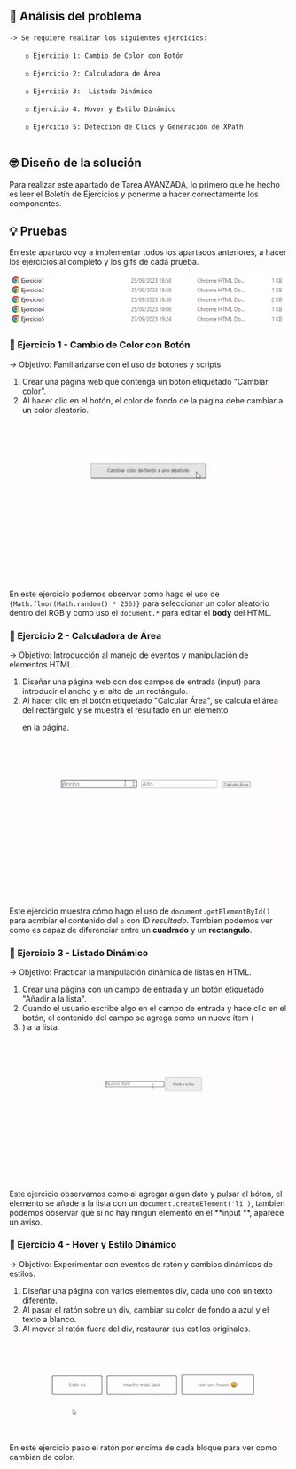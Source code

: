 ## 🤔 Análisis del problema
```
-> Se requiere realizar los siguientes ejercicios:

    ◽ Ejercicio 1: Cambio de Color con Botón

    ◽ Ejercicio 2: Calculadora de Área

    ◽ Ejercicio 3:  Listado Dinámico

    ◽ Ejercicio 4: Hover y Estilo Dinámico

    ◽ Ejercicio 5: Detección de Clics y Generación de XPath


```


## 🤓 Diseño de la solución
Para realizar este apartado de Tarea AVANZADA, lo primero que he hecho es leer el Boletín de Ejercicios y ponerme a hacer correctamente los
componentes.


## 💡 Pruebas

En este apartado voy a implementar todos los apartados anteriores, a hacer los ejercicios al completo y los gifs de cada
prueba.

![Fichero con las actividades en formato HTML](./fotos/Captura1.PNG)


### 🔰 Ejercicio 1 -  Cambio de Color con Botón
-> Objetivo: Familiarizarse con el uso de botones y scripts.

1. Crear una página web que contenga un botón etiquetado "Cambiar color".
2. Al hacer clic en el botón, el color de fondo de la página debe cambiar a un color aleatorio.

![Foto del ejercicio 1](./fotos/GifEjer1.gif)

En este ejercicio podemos observar como hago el uso de `{Math.floor(Math.random() * 256)}` para seleccionar un color aleatorio dentro del RGB y como uso el `document.*` para editar el **body** del HTML.



### 🔰 Ejercicio 2 - Calculadora de Área
-> Objetivo: Introducción al manejo de eventos y manipulación de elementos HTML.

1. Diseñar una página web con dos campos de entrada (input) para introducir el ancho y el alto de un rectángulo.
2. Al hacer clic en el botón etiquetado "Calcular Área", se calcula el área del rectángulo y se muestra el resultado en un elemento <p> en la página.

![Foto del ejercicio 2](./fotos/GifEjer2.gif)

Este ejercicio muestra cómo hago el uso de `document.getElementById()` para acmbiar el contenido del `p` con ID *resultado*.
Tambien podemos ver como es capaz de diferenciar entre un **cuadrado** y un **rectangulo**.



### 🔰 Ejercicio 3 - Listado Dinámico
-> Objetivo: Practicar la manipulación dinámica de listas en HTML.

1. Crear una página con un campo de entrada y un botón etiquetado "Añadir a la lista".
2. Cuando el usuario escribe algo en el campo de entrada y hace clic en el botón, el contenido del campo se agrega como un nuevo ítem (<li>) a la lista.

![Foto del ejercicio 3](./fotos/GifEjer3.gif)

Este ejercicio observamos como al agregar algun dato y pulsar el bóton, el elemento se añade a la lista con un `document.createElement('li')`, tambien podemos observar que si no hay ningun elemento en el **input **, aparece un aviso.

### 🔰 Ejercicio 4 - Hover y Estilo Dinámico
-> Objetivo: Experimentar con eventos de ratón y cambios dinámicos de estilos.

1. Diseñar una página con varios elementos div, cada uno con un texto diferente.
2. Al pasar el ratón sobre un div, cambiar su color de fondo a azul y el texto a blanco.
3. Al mover el ratón fuera del div, restaurar sus estilos originales.

![Foto del ejercicio 4](./fotos/GifEjer4.gif)

En este ejercicio paso el ratón por encima de cada bloque para ver como cambian de color.


